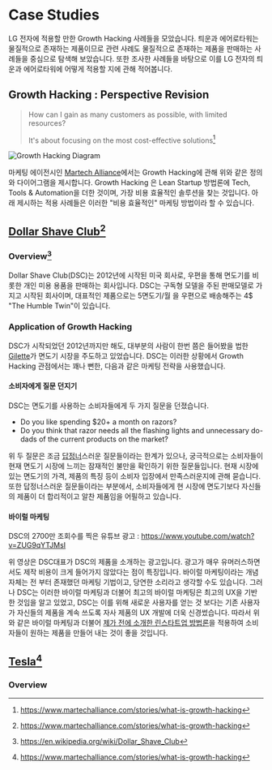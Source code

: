 # Case Studies

LG 전자에 적용할 만한 Growth Hacking 사례들을 모았습니다.
틔운과 에어로타워는 물질적으로 존재하는 제품이므로 관련 사례도 물질적으로 존재하는 제품을 판매하는 사례들을 중심으로 탐색해 보았습니다.
또한 조사한 사례들을 바탕으로 이를 LG 전자의 틔운과 에어로타워에 어떻게 적용할 지에 관해 적어봅니다.

## Growth Hacking : Perspective Revision

> How can I gain as many customers as possible, with limited resources?
>
> It's about focusing on the most cost-effective solutions[^1]

![Growth Hacking Diagram](https://mk0growwithwardv0p9t.kinstacdn.com/wp-content/uploads/2019/03/wat-is-growth-hacking-venn-diagram.png)

마케팅 에이전시인 [Martech Alliance](https://www.martechalliance.com/about-us)에서는 Growth Hacking에 관해 위와 같은 정의와 다이어그램을 제시합니다. Growth Hacking 은 Lean Startup 방법론에 Tech, Tools & Automation을 더한 것이며, 가장 비용 효율적인 솔루션을 찾는 것입니다. 아래 제시하는 적용 사례들은 이러한 "비용 효율적인" 마케팅 방법이라 할 수 있습니다.

## [Dollar Shave Club](https://www.dollarshaveclub.com/)[^1]

### Overview[^2]

Dollar Shave Club(DSC)는 2012년에 시작된 미국 회사로, 우편을 통해 면도기를 비롯한 개인 미용 용품을 판매하는 회사입니다. DSC는 구독형 모델을 주된 판매모델로 가지고 시작된 회사이며, 대표적인 제품으로는 5면도기/월 을 우편으로 배송해주는 4$ "The Humble Twin"이 있습니다.

### Application of Growth Hacking

DSC가 시작되었던 2012년까지만 해도, 대부분의 사람이 한번 쯤은 들어봤을 법한 [Gilette](https://gillette.com/)가 면도기 시장을 주도하고 있었습니다. DSC는 이러한 상황에서 Growth Hacking 관점에서는 꽤나 뻔한, 다음과 같은 마케팅 전략을 사용했습니다.

#### 소비자에게 질문 던지기

DSC는 면도기를 사용하는 소비자들에게 두 가지 질문을 던졌습니다.

- Do you like spending $20+ a month on razors?
- Do you think that razor needs all the flashing lights and unnecessary do-dads of the current products on the market?

위 두 질문은 조금 [답정너](https://namu.wiki/w/%EB%8B%B5%EC%A0%95%EB%84%88)스러운 질문들이라는 한계가 있으나, 궁극적으로는 소비자들이 현재 면도기 시장에 느끼는 잠재적인 불만을 확인하기 위한 질문들입니다. 현재 시장에 있는 면도기의 가격, 제품의 특징 등이 소비자 입장에서 만족스러운지에 관해 묻습니다. 또한 답정너스러운 질문들이라는 부분에서, 소비자들에게 현 시장에 면도기보다 자신들의 제품이 더 합리적이고 알찬 제품임을 어필하고 있습니다.

#### 바이럴 마케팅

DSC의 2700만 조회수를 찍은 유튜브 광고 : <https://www.youtube.com/watch?v=ZUG9qYTJMsI>

위 영상은 DSC대표가 DSC의 제품을 소개하는 광고입니다. 광고가 매우 유머러스하면서도 제작 비용이 크게 들어가지 않았다는 점이 특징입니다.
바이럴 마케팅이라는 개념 자체는 전 부터 존재했던 마케팅 기법이고, 당연한 소리라고 생각할 수도 있습니다. 그러나 DSC는 이러한 바이럴 마케팅과 더불어 최고의 바이럴 마케팅은 최고의 UX을 기반한 것임을 알고 있었고, DSC는 이를 위해 새로운 사용자를 얻는 것 보다는 기존 사용자가 자신들의 제품을 계속 쓰도록 자사 제품의 UX 개발에 더욱 신경썼습니다. 따라서 위와 같은 바이럴 마케팅과 더불어 [제가 전에 소개한 린스타트업 방법론](https://github.com/01Joseph-Hwang10/growth-hacking/blob/main/README.md)을 적용하여 소비자들이 원하는 제품을 만들어 내는 것이 좋을 것입니다.

## [Tesla](https://www.tesla.com/ko_kr)[^1]

### Overview

[^1]: https://www.martechalliance.com/stories/what-is-growth-hacking
[^2]: https://en.wikipedia.org/wiki/Dollar_Shave_Club
